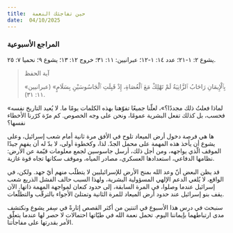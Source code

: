 ```yaml
---
title:  حين تفاجئك النعمة
date:  04/10/2025
---
```


### المراجع الأسبوعية
يشوع ٢: ١-٢١؛ عدد ١٤: ١-١٢؛ عبرانيين: ١١: ٣١؛ خروج ١٢: ١٣؛ يشوع ٩؛ نحميا ٧: ٢٥.

> <p>آية الحفظ</p>
> «بِٱلْإِيمَانِ رَاحَابُ ٱلزَّانِيَةُ لَمْ تَهْلِكْ مَعَ ٱلْعُصَاةِ، إِذْ قَبِلَتِ ٱلْجَاسُوسَيْنِ بِسَلَامٍ» (عبرانيين ١١: ٣١).

«لماذا فعلتُ ذلك مجددًا؟»، لعلّنا جميعًا تفوّهنا بهذه الكلمات يومًا ما. لا يُعيد التاريخ نفسه فحسب، بل كذلك تفعل البشرية عمومًا، ونحن على وجه الخصوص. كم مرّة كرّرنا الأخطاء نفسها؟

ها هي فرصة دخول أرض الميعاد تلوح في الأفق مرة ثانية أمام شعب إسرائيل، وعلى يشوع أن يأخذ هذه المهمة على محمل الجدّ. لذا، وكخطوة أولى، لا بدّ له أن يفهم جيدًا الموقف الّذي يواجهه، ومن أجل ذلك، أرسل جاسوسين لجمع معلومات قيّمة عن الأرض: نظامها الدفاعي، استعدادها العسكري، مصادر المياه، وموقف سكانها تجاه قوة غازية.

قد يظن البعض أنّ وعد الله بمنح الأرض للإسرائيليين لا يتطلّب منهم أيّ جهد. ولكن، في الواقع، لا يُلغي الدعم الإلهي المسؤولية البشرية، ولهذا السبب حالف الفشل الذريع شعب إسرائيل عندما وصلوا، في المرة السابقة، إلى حدود كنعان لمواجهة المهمة ذاتها. الآن يقف بنو إسرائيل عند حدود أرض الميعاد للمرة الثانية وتمتلئ الأجواء بالترقّب والتطلّعات.

سنبحث في درس هذا الأسبوع في اثنتين من أكثر القصص إثارةً في سِفر يشوع ونكتشف مدى ارتباطهما بإيماننا اليوم. تحمل نعمة الله في طيّاتها احتمالات لا حصر لها عندما يتعلّق الأمر بقدرتها على مفاجأتنا.